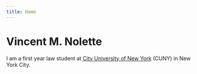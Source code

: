 ```yaml
---
title: Home
---
```


# Vincent M. Nolette

I am a first year law student at [City University of New York](https://www.law.cuny.edu/) (CUNY) in New York City.

